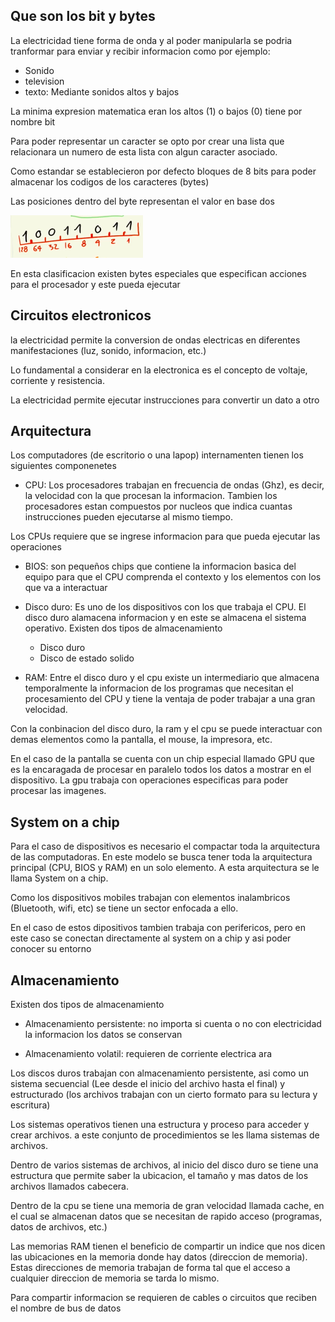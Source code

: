 ## Que son los bit y bytes
La electricidad tiene forma de onda y al poder manipularla se podria tranformar para enviar y recibir informacion como por ejemplo:

  * Sonido 
  * television
  * texto: Mediante sonidos altos y bajos 

La minima expresion matematica eran los altos (1) o bajos (0) tiene por nombre bit

Para poder representar un caracter se opto por crear una lista que relacionara un numero de esta lista con algun caracter asociado.

Como estandar se establecieron por defecto bloques de 8 bits para poder almacenar los codigos de los caracteres (bytes)

Las posiciones dentro del byte representan el valor en base dos

![imagenByte](../img/byte.png)

En esta clasificacion existen bytes especiales que especifican acciones para el procesador y este pueda ejecutar

## Circuitos electronicos
la electricidad permite la conversion de ondas electricas en diferentes manifestaciones (luz, sonido, informacion, etc.)

Lo fundamental a considerar en la electronica es el concepto de voltaje, corriente y resistencia.

La electricidad permite ejecutar instrucciones para convertir un dato a otro

## Arquitectura
Los computadores (de escritorio o una lapop) internamenten tienen los siguientes componenetes
  * CPU: Los procesadores trabajan en frecuencia de ondas (Ghz), es decir, la velocidad con la que procesan la informacion. Tambien los procesadores estan compuestos por nucleos que indica cuantas instrucciones pueden ejecutarse al mismo tiempo.

  Los CPUs requiere que se ingrese informacion para que pueda ejecutar las operaciones

  * BIOS: son pequeños chips que contiene la informacion basica del equipo para que el CPU comprenda el contexto y los elementos con los que va a interactuar

  * Disco duro: Es uno de los dispositivos con los que trabaja el CPU. El disco duro alamacena informacion y en este se almacena el sistema operativo. Existen dos tipos de almacenamiento
    
    * Disco duro
    * Disco de estado solido

  * RAM: Entre el disco duro y el cpu existe un intermediario que almacena temporalmente la informacion de los programas que necesitan el procesamiento del CPU y tiene la ventaja de poder trabajar a una gran velocidad.  

Con la conbinacion del disco duro, la ram y el cpu se puede interactuar con demas elementos como la pantalla, el mouse, la impresora, etc.

En el caso de la pantalla se cuenta con un chip especial llamado GPU que es la encaragada de procesar en paralelo todos los datos a mostrar en el dispositivo. La gpu trabaja con operaciones especificas para poder procesar las imagenes.

## System on a chip
Para el caso de dispositivos es necesario el compactar toda la arquitectura de las computadoras. En este modelo se busca tener toda la arquitectura principal (CPU, BIOS y RAM) en un solo elemento. A esta arquitectura se le llama System on a chip.

Como los dispositivos mobiles trabajan con elementos inalambricos (Bluetooth, wifi, etc) se tiene un sector enfocada a ello.

En el caso de estos dipositivos tambien trabaja con perifericos, pero en este caso se conectan directamente al system on a chip y asi poder conocer su entorno

## Almacenamiento
Existen dos tipos de almacenamiento
  
  * Almacenamiento persistente: no importa si cuenta o no con electricidad la informacion los datos se conservan

  * Almacenamiento volatil: requieren de corriente electrica ara 

Los discos duros trabajan con almacenamiento persistente, asi como un sistema secuencial (Lee desde el inicio del archivo hasta el final) y estructurado (los archivos trabajan con un cierto formato para su lectura y escritura)

Los sistemas operativos tienen una estructura y proceso para acceder y crear archivos. a este conjunto de procedimientos se les llama sistemas de archivos.

Dentro de varios sistemas de archivos, al inicio del disco duro se tiene una estructura que permite saber la ubicacion, el tamaño y mas datos de los archivos llamados cabecera.

Dentro de la cpu se tiene una memoria de gran velocidad llamada cache, en el cual se almacenan datos que se necesitan de rapido acceso (programas, datos de archivos, etc.)

Las memorias RAM tienen el beneficio de compartir un indice que nos dicen las ubicaciones en la memoria donde hay datos (direccion de memoria). Estas direcciones de memoria trabajan de forma tal que el acceso a cualquier direccion de memoria se tarda lo mismo.

Para compartir informacion se requieren de cables o circuitos que reciben el nombre de bus de datos 